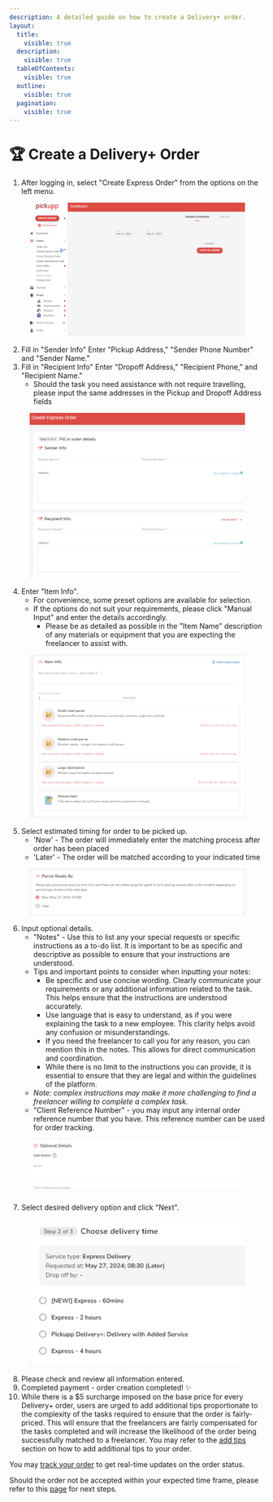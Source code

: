 ```yaml
---
description: A detailed guide on how to create a Delivery+ order.
layout:
  title:
    visible: true
  description:
    visible: true
  tableOfContents:
    visible: true
  outline:
    visible: true
  pagination:
    visible: true
---
```


# 🏆 Create a Delivery+ Order

1. After logging in, select "Create Express Order" from the options on the left menu.

<figure><img src="../.gitbook/assets/image (1).png" alt=""><figcaption></figcaption></figure>

2. Fill in "Sender Info" Enter "Pickup Address," "Sender Phone Number" and "Sender Name."
3. Fill in "Recipient Info" Enter "Dropoff Address," "Recipient Phone," and "Recipient Name."
   * Should the task you need assistance with not require travelling, please input the same addresses in the Pickup and Dropoff Address fields

<figure><img src="../.gitbook/assets/image (2).png" alt=""><figcaption></figcaption></figure>

4. Enter "Item Info".
   * For convenience, some preset options are available for selection.
   * If the options do not suit your requirements, please click "Manual Input" and enter the details accordingly.
     * Please be as detailed as possible in the "Item Name" description of any materials or equipment that you are expecting the freelancer to assist with.

<figure><img src="../.gitbook/assets/image (3).png" alt=""><figcaption></figcaption></figure>

5. Select estimated timing for order to be picked up.
   * 'Now' - The order will immediately enter the matching process after order has been placed
   * 'Later' - The order will be matched according to your indicated time

<figure><img src="../.gitbook/assets/image (4).png" alt=""><figcaption></figcaption></figure>

6. Input optional details.
   * "Notes" - Use this to list any your special requests or specific instructions as a to-do list. It is important to be as specific and descriptive as possible to ensure that your instructions are understood.
   * Tips and important points to consider when inputting your notes:
     * Be specific and use concise wording. Clearly communicate your requirements or any additional information related to the task. This helps ensure that the instructions are understood accurately.
     * Use language that is easy to understand, as if you were explaining the task to a new employee. This clarity helps avoid any confusion or misunderstandings.
     * If you need the freelancer to call you for any reason, you can mention this in the notes. This allows for direct communication and coordination.
     * While there is no limit to the instructions you can provide, it is essential to ensure that they are legal and within the guidelines of the platform.
   * _Note: complex instructions may make it more challenging to find a freelancer willing to complete a complex task._
   * "Client Reference Number" - you may input any internal order reference number that you have. This reference number can be used for order tracking.

<figure><img src="../.gitbook/assets/image (5).png" alt=""><figcaption></figcaption></figure>

7. Select desired delivery option and click "Next".

<div data-full-width="false"><figure><img src="../.gitbook/assets/image (6).png" alt=""><figcaption></figcaption></figure></div>

8. Please check and review all information entered.
9. Completed payment - order creation completed! :sparkles:
10. While there is a $5 surcharge imposed on the base price for every Delivery+ order, users are urged to add additional tips proportionate to the complexity of the tasks required to ensure that the order is fairly-priced. This will ensure that the freelancers are fairly compensated for the tasks completed and will increase the likelihood of the order being successfully matched to a freelancer. You may refer to the [add tips](add-tips-to-speed-up-agent-matching.md) section on how to add additional tips to your order.



You may [track your order](tracking-your-order.md) to get real-time updates on the order status.&#x20;

Should the order not be accepted within your expected time frame, please refer to this [page](issues-with-order-matching.md) for next steps.
